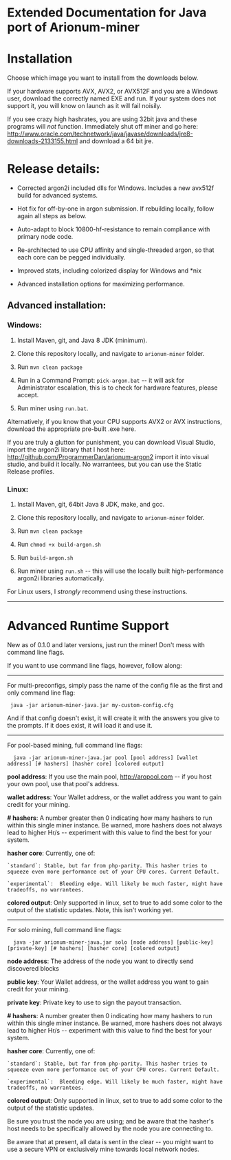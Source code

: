 Extended Documentation for Java port of Arionum-miner
==========================

# Installation

Choose which image you want to install from the downloads below.

If your hardware supports AVX, AVX2, or AVX512F and you are a Windows user, download the correctly named EXE and run. If your system does not support it, you will know on launch as it will fail noisily.

If you see crazy high hashrates, you are using 32bit java and these programs will _not_ function. Immediately shut off miner and go here:  http://www.oracle.com/technetwork/java/javase/downloads/jre8-downloads-2133155.html and download a 64 bit jre.

# Release details:

* Corrected argon2i included dlls for Windows. Includes a new avx512f build for advanced systems.

* Hot fix for off-by-one in argon submission. If rebuilding locally, follow again all steps as below.

* Auto-adapt to block 10800-hf-resistance to remain compliance with primary node code.

* Re-architected to use CPU affinity and single-threaded argon, so that each core can be pegged individually.

* Improved stats, including colorized display for Windows and \*nix

* Advanced installation options for maximizing performance.

## Advanced installation:

### Windows:

1. Install Maven, git, and Java 8 JDK (minimum). 

2. Clone this repository locally, and navigate to `arionum-miner` folder.

3. Run `mvn clean package`

4. Run in a Command Prompt: `pick-argon.bat` -- it will ask for Administrator escalation, this is to check for hardware features, please accept.

5. Run miner using `run.bat`.

Alternatively, if you know that your CPU supports AVX2 or AVX instructions, download the appropriate pre-built .exe here.

If you are truly a glutton for punishment, you can download Visual Studio, import the argon2i library that I host here: http://github.com/ProgrammerDan/arionum-argon2 import it into visual studio, and build it locally. No warrantees, but you can use the Static Release profiles.


### Linux:

1. Install Maven, git, 64bit Java 8 JDK, make, and gcc.

2. Clone this repository locally, and navigate to `arionum-miner` folder.

3. Run `mvn clean package`

4. Run `chmod +x build-argon.sh`

5. Run `build-argon.sh`

6. Run miner using `run.sh` -- this will use the locally built high-performance argon2i libraries automatically.

For Linux users, I _strongly_ recommend using these instructions.

---------------------------

# Advanced Runtime Support

New as of 0.1.0 and later versions, just run the miner! Don't mess with command line flags.

If you want to use command line flags, however, follow along:

----------------------------

For multi-preconfigs, simply pass the name of the config file as the first and only command line flag:

``` java -jar arionum-miner-java.jar my-custom-config.cfg```

And if that config doesn't exist, it will create it with the answers you give to the prompts. If it does exist, it will load it and use it.


----------------------------

For pool-based mining, full command line flags:

```  java -jar arionum-miner-java.jar pool [pool address] [wallet address] [# hashers] [hasher core] [colored output]```

**pool address**: If you use the main pool, http://aropool.com -- if you host your own pool, use that pool's address.

**wallet address**: Your Wallet address, or the wallet address you want to gain credit for your mining.

**# hashers**: A number greater then 0 indicating how many hashers to run within this single miner instance. Be warned, more hashers does not always lead to higher Hr/s -- experiment with this value to find the best for your system.

**hasher core**: Currently, one of:

    `standard`: Stable, but far from php-parity. This hasher tries to squeeze even more performance out of your CPU cores. Current Default.

    `experimental`:  Bleeding edge. Will likely be much faster, might have tradeoffs, no warrantees.

**colored output**: Only supported in linux, set to true to add some color to the output of the statistic updates. Note, this isn't working yet.

--------------------

For solo mining, full command line flags:

```  java -jar arionum-miner-java.jar solo [node address] [public-key] [private-key] [# hashers] [hasher core] [colored output]```

**node address**: The address of the node you want to directly send discovered blocks

**public key**: Your Wallet address, or the wallet address you want to gain credit for your mining.

**private key**: Private key to use to sign the payout transaction.

**# hashers**: A number greater then 0 indicating how many hashers to run within this single miner instance. Be warned, more hashers does not always lead to higher Hr/s -- experiment with this value to find the best for your system.

**hasher core**: Currently, one of:

    `standard`: Stable, but far from php-parity. This hasher tries to squeeze even more performance out of your CPU cores. Current Default.

    `experimental`:  Bleeding edge. Will likely be much faster, might have tradeoffs, no warrantees.

**colored output**: Only supported in linux, set to true to add some color to the output of the statistic updates.

Be sure you trust the node you are using; and be aware that the hasher's host needs to be specifically allowed by the node you are connecting to.

Be aware that at present, all data is sent in the clear -- you might want to use a secure VPN or exclusively mine towards local network nodes.
